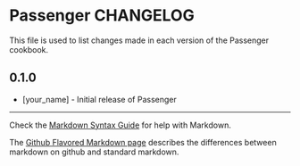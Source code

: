 Passenger CHANGELOG
===================

This file is used to list changes made in each version of the Passenger cookbook.

0.1.0
-----
- [your_name] - Initial release of Passenger

- - -
Check the [Markdown Syntax Guide](http://daringfireball.net/projects/markdown/syntax) for help with Markdown.

The [Github Flavored Markdown page](http://github.github.com/github-flavored-markdown/) describes the differences between markdown on github and standard markdown.
